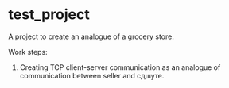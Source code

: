# test_project

A project to create an analogue of a grocery store.

Work steps:

1. Creating TCP client-server communication as an analogue of communication between seller and сдшуте. 